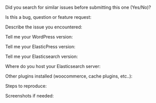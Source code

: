 Did you search for similar issues before submitting this one (Yes/No)?

Is this a bug, question or feature request:

Describe the issue you encountered:

Tell me your WordPress version:

Tell me your ElasticPress version:

Tell me your Elasticsearch version:

Where do you host your Elasticsearch server:

Other plugins installed (woocommerce, cache plugins, etc..):

Steps to reproduce:

Screenshots if needed:
